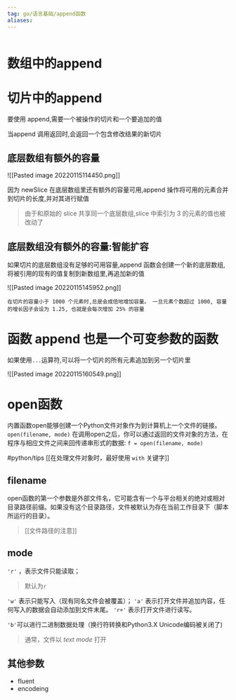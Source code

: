 ```yaml
---
tag: go/语言基础/append函数
aliases:
---
```


```toc
```

# 数组中的append



# 切片中的append

要使用 append,需要一个被操作的切片和一个要追加的值

当append 调用返回时,会返回一个包含修改结果的新切片

## 底层数组有额外的容量

![[Pasted image 20220115114450.png]]


因为 newSlice 在底层数组里还有额外的容量可用,append 操作将可用的元素合并到切片的长度,并对其进行赋值

> 由于和原始的 slice 共享同一个底层数组,slice 中索引为 3 的元素的值也被改动了

## 底层数组没有额外的容量:智能扩容

如果切片的底层数组没有足够的可用容量,append 函数会创建一个新的底层数组,将被引用的现有的值复制到新数组里,再追加新的值

![[Pasted image 20220115145952.png]]

```ad-info
在切片的容量小于 1000 个元素时,总是会成倍地增加容量。 一旦元素个数超过 1000, 容量的增长因子会设为 1.25, 也就是会每次增加 25% 的容量
```



# 函数 append 也是一个可变参数的函数

如果使用`...`运算符,可以将一个切片的所有元素追加到另一个切片里

![[Pasted image 20220115160549.png]]


# open函数
内置函数open能够创建一个Python文件对象作为到计算机上一个文件的链接。
`open(filename, mode)`
在调用open之后，你可以通过返回的文件对象的方法，在程序与相应文件之间来回传递串形式的数据:
`f = open(filename, mode)`

#python/tips [[在处理文件对象时，最好使用 `with` 关键字]]

## filename
open函数的第一个参数是外部文件名，它可能含有一个与平台相关的绝对或相对目录路径前缀。如果没有这个目录路径，文件被默认为存在当前工作目录下（脚本所运行的目录）。

> [[文件路径的注意]]

## mode
`'r'` ，表示文件只能读取；

> 默认为`r`

`'w'` 表示只能写入（现有同名文件会被覆盖）；
`'a'` 表示打开文件并追加内容，任何写入的数据会自动添加到文件末尾。
`'r+'` 表示打开文件进行读写。

`'b'`可以进行二进制数据处理（换行符转换和Python3.X Unicode编码被关闭了)
> 通常，文件以 _text mode_ 打开


## 其他参数
- fluent
- encodeing